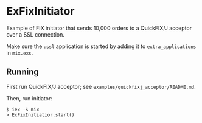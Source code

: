 # ExFixInitiator

Example of FIX initiator that sends 10,000 orders to a QuickFIX/J acceptor
over a SSL connection.

Make sure the `:ssl` application is started by adding it to
`extra_applications` in `mix.exs`.

## Running

First run QuickFIX/J acceptor; see `examples/quickfixj_acceptor/README.md`.

Then, run initiator:

    $ iex -S mix
    > ExFixInitiatior.start()
